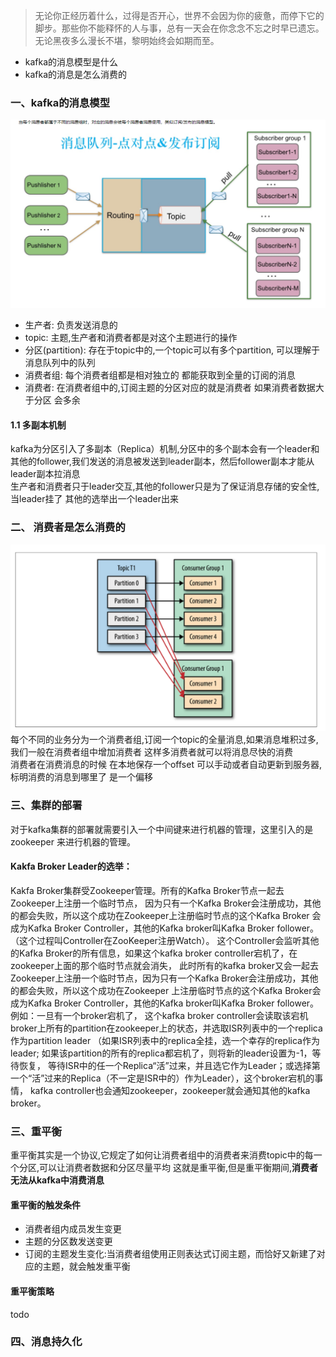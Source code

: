 > 无论你正经历着什么，过得是否开心，世界不会因为你的疲惫，而停下它的脚步。那些你不能释怀的人与事，总有一天会在你念念不忘之时早已遗忘。无论黑夜多么漫长不堪，黎明始终会如期而至。
* kafka的消息模型是什么
* kafka的消息是怎么消费的

### 一、kafka的消息模型
   ![image](../image/kafka消息模型.png)  
   * 生产者: 负责发送消息的
   * topic: 主题,生产者和消费者都是对这个主题进行的操作
   * 分区(partition): 存在于topic中的,一个topic可以有多个partition, 可以理解于消息队列中的队列
   * 消费者组: 每个消费者组都是相对独立的 都能获取到全量的订阅的消息
   * 消费者: 在消费者组中的,订阅主题的分区对应的就是消费者 如果消费者数据大于分区 会多余
   
   #### 1.1 多副本机制
   kafka为分区引入了多副本（Replica）机制,分区中的多个副本会有一个leader和其他的follower,我们发送的消息被发送到leader副本，然后follower副本才能从leader副本拉消息  
   生产者和消费者只于leader交互,其他的follower只是为了保证消息存储的安全性,当leader挂了 其他的选举出一个leader出来
   
### 二、 消费者是怎么消费的
   ![image](../image/kafka消费.png)  
   每个不同的业务分为一个消费者组,订阅一个topic的全量消息,如果消息堆积过多,我们一般在消费者组中增加消费者 这样多消费者就可以将消息尽快的消费  
   消费者在消费消息的时候 在本地保存一个offset 可以手动或者自动更新到服务器,标明消费的消息到哪里了 是一个偏移
   

### 三、集群的部署
   对于kafka集群的部署就需要引入一个中间键来进行机器的管理，这里引入的是zookeeper 来进行机器的管理。
   
   #### Kakfa Broker Leader的选举：
   Kakfa Broker集群受Zookeeper管理。所有的Kafka Broker节点一起去Zookeeper上注册一个临时节点，
   因为只有一个Kafka Broker会注册成功，其他的都会失败，所以这个成功在Zookeeper上注册临时节点的这个Kafka Broker
   会成为Kafka Broker Controller，其他的Kafka broker叫Kafka Broker follower。（这个过程叫Controller在ZooKeeper注册Watch）。
   这个Controller会监听其他的Kafka Broker的所有信息，如果这个kafka broker controller宕机了，在zookeeper上面的那个临时节点就会消失，
   此时所有的kafka broker又会一起去Zookeeper上注册一个临时节点，因为只有一个Kafka Broker会注册成功，其他的都会失败，所以这个成功在Zookeeper
   上注册临时节点的这个Kafka Broker会成为Kafka Broker Controller，其他的Kafka broker叫Kafka Broker follower。例如：一旦有一个broker宕机了，
   这个kafka broker controller会读取该宕机broker上所有的partition在zookeeper上的状态，并选取ISR列表中的一个replica作为partition leader
   （如果ISR列表中的replica全挂，选一个幸存的replica作为leader; 如果该partition的所有的replica都宕机了，则将新的leader设置为-1，等待恢复，
   等待ISR中的任一个Replica“活”过来，并且选它作为Leader；或选择第一个“活”过来的Replica（不一定是ISR中的）作为Leader），这个broker宕机的事情，
   kafka controller也会通知zookeeper，zookeeper就会通知其他的kafka broker。
   

### 三、重平衡
   重平衡其实是一个协议,它规定了如何让消费者组中的消费者来消费topic中的每一个分区,可以让消费者数据和分区尽量平均 这就是重平衡,但是重平衡期间,**消费者无法从kafka中消费消息**
   #### 重平衡的触发条件
   * 消费者组内成员发生变更
   * 主题的分区数发送变更
   * 订阅的主题发生变化:当消费者组使用正则表达式订阅主题，而恰好又新建了对应的主题，就会触发重平衡
   #### 重平衡策略
   todo
   
### 四、消息持久化
   
